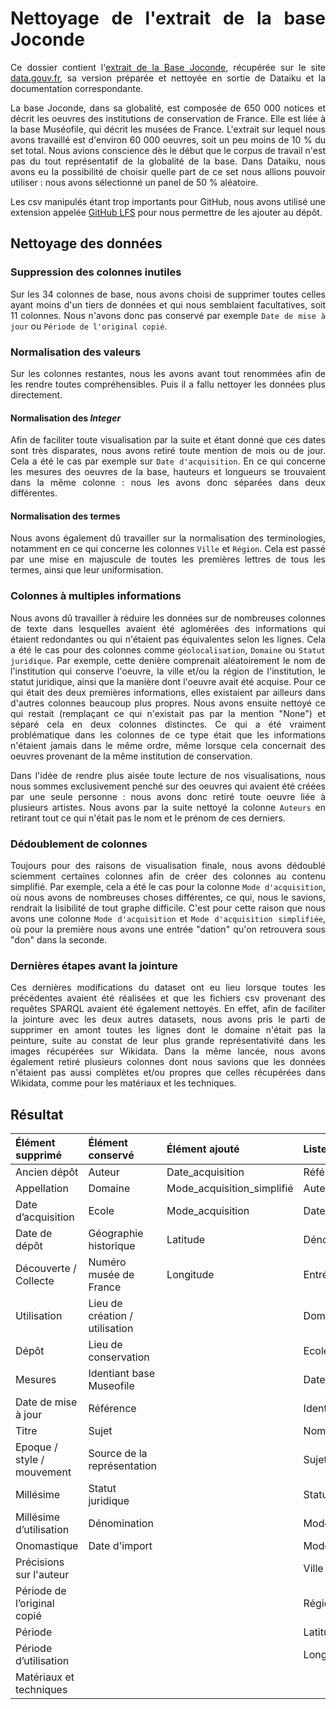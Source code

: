 <div align="justify">

# Nettoyage de l'extrait de la base Joconde
Ce dossier contient l'[extrait de la Base Joconde](https://github.com/Juliettejns/baseJocondeMashup/blob/main/dataset/extraitJoconde/base-joconde-extrait.tar.xz), récupérée sur le site [data.gouv.fr](https://www.data.gouv.fr/fr/datasets/collections-des-musees-de-france-extrait-de-la-base-joconde/), sa version préparée et nettoyée en sortie de Dataiku et la documentation correspondante.

La base Joconde, dans sa globalité, est composée de 650 000 notices et décrit les oeuvres des institutions de conservation de France. Elle est liée à la base Muséofile, qui décrit les musées de France. L'extrait sur lequel nous avons travaillé est d'environ 60 000 oeuvres, soit un peu moins de 10 % du set total. Nous avions conscience dès le début que  le corpus de travail n'est pas du tout représentatif de la globalité de la base. Dans Dataiku, nous avons eu la possibilité de choisir quelle part de ce set nous allions pouvoir utiliser : nous avons sélectionné un panel de 50 % aléatoire.

Les csv manipulés étant trop importants pour GitHub, nous avons utilisé une extension appelée [GitHub LFS](https://git-lfs.github.com/) pour nous permettre de les ajouter au dépôt. 

## Nettoyage des données
### Suppression des colonnes inutiles
Sur les 34 colonnes de base, nous avons choisi de supprimer toutes celles ayant moins d'un tiers de données et qui nous semblaient facultatives, soit 11 colonnes. Nous n'avons donc pas conservé par exemple ``Date de mise à jour`` ou ``Période de l'original copié``. 

### Normalisation des valeurs  
Sur les colonnes restantes, nous les avons avant tout renommées afin de les rendre toutes compréhensibles. Puis il a fallu nettoyer les données plus directement.
#### Normalisation des _Integer_
Afin de faciliter toute visualisation par la suite et étant donné que ces dates sont très disparates, nous avons retiré toute mention de mois ou de jour. Cela a été le cas par exemple sur ``Date d'acquisition``. En ce qui concerne les mesures des oeuvres de la base, hauteurs et longueurs se trouvaient dans la même colonne : nous les avons donc séparées dans deux différentes. 
#### Normalisation des termes
Nous avons également dû travailler sur la normalisation des terminologies, notamment en ce qui concerne les colonnes ``Ville`` et ``Région``. Cela est passé par une mise en majuscule de toutes les premières lettres de tous les termes, ainsi que leur uniformisation.
### Colonnes à multiples informations
Nous avons dû travailler à réduire les données sur de nombreuses colonnes de texte dans lesquelles avaient été aglomérées des informations qui étaient redondantes ou qui n'étaient pas équivalentes selon les lignes. Cela a été le cas pour des colonnes comme ``géolocalisation``, ``Domaine`` ou ``Statut juridique``. Par exemple, cette denière comprenait aléatoirement le nom de l'institution qui conserve l'oeuvre, la ville et/ou la région de l'institution, le statut juridique, ainsi que la manière dont l'oeuvre avait été acquise. Pour ce qui était des deux premières informations, elles existaient par ailleurs dans d'autres colonnes beaucoup plus propres. Nous avons ensuite nettoyé ce qui restait (remplaçant ce qui n'existait pas par la mention "None") et séparé cela en deux colonnes distinctes. Ce qui a été vraiment problématique dans les colonnes de ce type était que les informations n'étaient jamais dans le même ordre, même lorsque cela concernait des oeuvres provenant de la même institution de conservation.

Dans l'idée de rendre plus aisée toute lecture de nos visualisations, nous nous sommes exclusivement penché sur des oeuvres qui avaient été créées par une seule personne : nous avons donc retiré toute oeuvre liée à plusieurs artistes. Nous avons par la suite nettoyé la colonne ``Auteurs`` en retirant tout ce qui n'était pas le nom et le prénom de ces derniers.

### Dédoublement de colonnes
Toujours pour des raisons de visualisation finale, nous avons dédoublé sciemment certaines colonnes afin de créer des colonnes au contenu simplifié. Par exemple, cela a été le cas pour la colonne ``Mode d'acquisition``, où nous avons de nombreuses choses différentes, ce qui, nous le savions, rendrait la lisibilité de tout graphe difficile. C'est pour cette raison que nous avons une colonne ``Mode d'acquisition`` et ``Mode d'acquisition simplifiée``, où pour la première nous avons une entrée "dation" qu'on retrouvera sous "don" dans la seconde.

### Dernières étapes avant la jointure
Ces dernières modifications du dataset ont eu lieu lorsque toutes les précédentes avaient été réalisées et que les fichiers csv provenant des requêtes SPARQL avaient été également nettoyés. En effet, afin de faciliter la jointure avec les deux autres datasets, nous avons pris le parti de supprimer en amont toutes les lignes dont le domaine n'était pas la peinture, suite au constat de leur plus grande représentativité dans les images récupérées sur Wikidata. Dans la même lancée, nous avons également retiré plusieurs colonnes dont nous savions que les données n'étaient pas aussi complètes et/ou propres que celles récupérées dans Wikidata, comme pour les matériaux et les techniques.

## Résultat
<table>
    <thead>
        <tr>
            <th align="left">Élément supprimé</th>
            <th align="left">Élément conservé</th>
            <th align="left">Élément ajouté</th>
            <th align="left">Liste finale</th>
        </tr>
    </thead>
    <tbody>
        <tr>
            <td align="left">Ancien dépôt</td>
            <td align="left">Auteur</td>
            <td align="left">Date_acquisition</td>
            <td align="left">Référence</td>
        </tr>
        <tr>
            <td align="left">Appellation</td>
            <td align="left">Domaine</td>
            <td align="left">Mode_acquisition_simplifié</td>
            <td align="left">Auteurs</td>
        </tr>
        <tr>
            <td align="left">Date d’acquisition</td>
            <td align="left">Ecole</td>
            <td align="left">Mode_acquisition</td>
            <td align="left">Date_acquisition</td>
        </tr>
        <tr>
            <td align="left">Date de dépôt</td>
            <td align="left">Géographie historique</td>
            <td align="left">Latitude</td>
            <td align="left">Dénomination</td>
        </tr
        <tr>
            <td align="left">Découverte / Collecte</td>
            <td align="left">Numéro musée de France</td>
            <td align="left">Longitude</td>
            <td align="left">Entrée_base</td>
        </tr
        <tr>
            <td align="left">Utilisation</td>
            <td align="left">Lieu de création / utilisation</td>
            <td align="left"></td>
            <td align="left">Domaine</td>
        </tr
        <tr>
            <td align="left">Dépôt</td>
            <td align="left">Lieu de conservation</td>
            <td align="left"></td>
            <td align="left">Ecole_pays</td>
        </tr
        <tr>
            <td align="left">Mesures</td>
            <td align="left">Identiant base Museofile</td>
            <td align="left"></td>
            <td align="left">Date_création</td>
        </tr
        <tr>
            <td align="left">Date de mise à jour</td>
            <td align="left">Référence</td>
            <td align="left"></td>
            <td align="left">Identifiant_Museofile</td>
        </tr
        <tr>
            <td align="left">Titre</td>
            <td align="left">Sujet</td>
            <td align="left"></td>
            <td align="left">Nom_officiel_musée</td>
        </tr
        <tr>
            <td align="left">Epoque / style / mouvement</td>
            <td align="left">Source de la représentation</td>
            <td align="left"></td>
            <td align="left">Sujet_représenté</td>
        </tr
            <tr>
            <td align="left">Millésime</td>
            <td align="left">Statut juridique</td>
            <td align="left"></td>
            <td align="left">Statut_juridique</td>
        </tr
        <tr>
            <td align="left">Millésime d’utilisation</td>
            <td align="left">Dénomination</td>
            <td align="left"></td>
            <td align="left">Mode_acquisition_simplifié</td>
        </tr
        <tr>
            <td align="left">Onomastique</td>
            <td align="left">Date d'import</td>
            <td align="left"></td>
            <td align="left">Mode_acquisition</td>
        </tr
        <tr>
            <td align="left">Précisions sur l'auteur</td>
            <td align="left"></td>
            <td align="left"></td>
            <td align="left">Ville</td>
        </tr
        <tr>
            <td align="left">Période de l’original copié</td>
            <td align="left"></td>
            <td align="left"></td>
            <td align="left">Région</td>
        </tr
        <tr>
            <td align="left">Période</td>
            <td align="left"></td>
            <td align="left"></td>
            <td align="left">Latitude</td>
        </tr
        <tr>
            <td align="left">Période d’utilisation</td>
            <td align="left"></td>
            <td align="left"></td>
            <td align="left">Longitude</td>
        </tr
        <tr>
            <td align="left">Matériaux et techniques</td>
            <td align="left"></td>
            <td align="left"></td>
            <td align="left"></td>
        </tr>
    </tbody>
</table>

</div>
